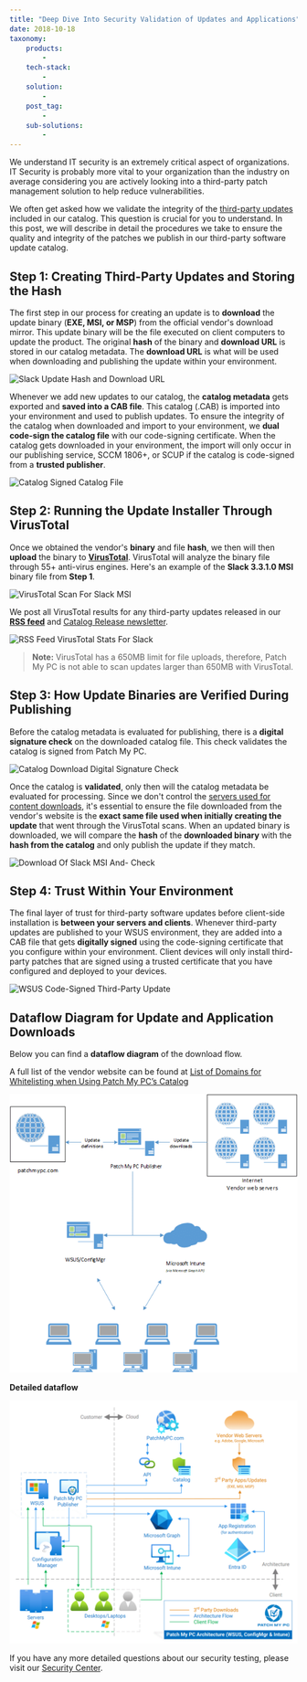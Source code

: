 ```yaml
---
title: "Deep Dive Into Security Validation of Updates and Applications"
date: 2018-10-18
taxonomy:
    products:
        - 
    tech-stack:
        - 
    solution:
        - 
    post_tag:
        - 
    sub-solutions:
        - 
---
```


We understand IT security is an extremely critical aspect of organizations.  IT Security is probably more vital to your organization than the industry on average considering you are actively looking into a third-party patch management solution to help reduce vulnerabilities.

We often get asked how we validate the integrity of the [third-party updates](/supported-products) included in our catalog. This question is crucial for you to understand. In this post, we will describe in detail the procedures we take to ensure the quality and integrity of the patches we publish in our third-party software update catalog.

## Step 1: Creating Third-Party Updates and Storing the Hash

The first step in our process for creating an update is to **download** the update binary (**EXE, MSI, or MSP**) from the official vendor's download mirror. This update binary will be the file executed on client computers to update the product. The original **hash** of the binary and **download URL** is stored in our catalog metadata. The **download URL** is what will be used when downloading and publishing the update within your environment.

![Slack Update Hash and Download URL](images/Slack-Update-Hash-and-Download-URL.png)

Whenever we add new updates to our catalog, the **catalog metadata** gets exported and **saved into a CAB file**. This catalog (.CAB) is imported into your environment and used to publish updates. To ensure the integrity of the catalog when downloaded and import to your environment, we **dual code-sign the catalog file** with our code-signing certificate. When the catalog gets downloaded in your environment, the import will only occur in our publishing service, SCCM 1806+, or SCUP if the catalog is code-signed from a **trusted publisher**.

![Catalog Signed Catalog File](images/Catalog-Signed.png)

## Step 2: Running the Update Installer Through VirusTotal

Once we obtained the vendor's **binary** and file **hash**, we then will then **upload** the binary to **[VirusTotal](https://www.virustotal.com/)**. VirusTotal will analyze the binary file through 55+ anti-virus engines. Here's an example of the **Slack 3.3.1.0 MSI** binary file from **Step 1**.

![VirusTotal Scan For Slack MSI](images/VirusTotal-Scan-For-Slack-MSI.png)

We post all VirusTotal results for any third-party updates released in our **[RSS feed](https://patchmypc.com/category/scupcatalogupdates/feed)** and [Catalog Release newsletter](https://patchmypc.com/scup-catalog-newsletter-signup).

![RSS Feed VirusTotal Stats For Slack](images/RSS-Feed-VirusTotal-Stats-For-Slack.png)

> **Note:** VirusTotal has a 650MB limit for file uploads, therefore, Patch My PC is not able to scan updates larger than 650MB with VirusTotal.

## Step 3: How Update Binaries are Verified During Publishing

Before the catalog metadata is evaluated for publishing, there is a **digital signature check** on the downloaded catalog file. This check validates the catalog is signed from Patch My PC.

![Catalog Download Digital Signature Check](images/Catalog-Download-Signature-Check.png)

Once the catalog is **validated**, only then will the catalog metadata be evaluated for processing. Since we don't control the [servers used for content downloads](/list-of-domains-used-for-downloads-in-patch-my-pc-update-catalog), it's essential to ensure the file downloaded from the vendor's website is the **exact same file used when initially creating the update** that went through the VirusTotal scans. When an updated binary is downloaded, we will compare the **hash** of the **downloaded binary** with the **hash from the catalog** and only publish the update if they match.

![Download Of Slack MSI And- Check](images/Download-Of-Slack-MSI-And-Hash-Check.png)

## Step 4: Trust Within Your Environment

The final layer of trust for third-party software updates before client-side installation is **between your servers and clients**. Whenever third-party updates are published to your WSUS environment, they are added into a CAB file that gets **digitally signed** using the code-signing certificate that you configure within your environment. Client devices will only install third-party patches that are signed using a trusted certificate that you have configured and deployed to your devices.

![WSUS Code-Signed Third-Party Update](images/WSUS-Code-Signed-Third-Party-Update.png)

## Dataflow Diagram for Update and Application Downloads

Below you can find a **dataflow diagram** of the download flow.

A full list of the vendor website can be found at [List of Domains for Whitelisting when Using Patch My PC’s Catalog](/list-of-domains-used-for-downloads-in-patch-my-pc-update-catalog)

![](../../_images/Patch-My-PC-Dataflow-Diagram-for-Downloads-2.png)

**Detailed dataflow**

![](../../_images/PMP-Architecture-WSUS_ConfigMgr_Intune.png)

If you have any more detailed questions about our security testing, please visit our [Security Center](https://patchmypc.com/security/).
